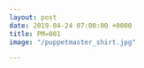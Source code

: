 ```yaml
---
layout: post
date: 2019-04-24 07:00:00 +0000
title: PM=001
image: "/puppetmaster_shirt.jpg"

---
```

